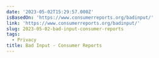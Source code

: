 ```yaml
---
date: '2023-05-02T15:29:57.000Z'
isBasedOn: 'https://www.consumerreports.org/badinput/'
link: 'https://www.consumerreports.org/badinput/'
slug: 2023-05-02-bad-input-consumer-reports
tags:
  - Privacy
title: Bad Input - Consumer Reports
---
```


